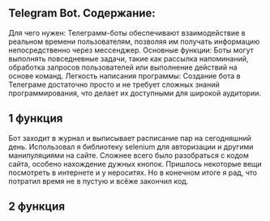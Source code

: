 ## Telegram Bot. Содержание:
Для чего нужен: Телеграмм-боты обеспечивают взаимодействие в реальном времени пользователям, позволяя им получать информацию непосредственно через мессенджер. 
Основные функции: Боты могут выполнять повседневные задачи, такие как рассылка напоминаний, обработка запросов пользователей или выполнение действий на основе команд.
Легкость написания программы: Создание бота в Телеграме достаточно просто и не требует сложных знаний программирования, что делает их доступными для широкой аудитории.
## 1 функция
Бот заходит в журнал и выписывает расписание пар на сегодняшний день. Использовал я библиотеку selenium для авторизации и другими манипуляциями на сайте. Сложнее всего было разобраться с кодом сайта, особено нахождение дужных кнопок. Пришлось некоторые вещи посмотреть в интернете и у нероситях. Но в конечном итоге я рад, что потратил время не в пустую и всёже закончил код.
## 2 функция
